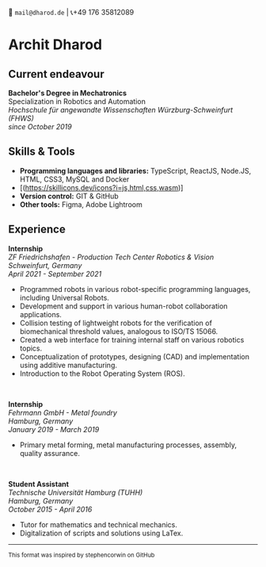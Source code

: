 :email: `mail@dharod.de`  |  :telephone_receiver:+49 176 35812089
# Archit Dharod

## Current endeavour  
**Bachelor's Degree in Mechatronics**  
Specialization in Robotics and Automation  
*Hochschule für angewandte Wissenschaften Würzburg-Schweinfurt (FHWS)*  
*since October 2019*

## Skills & Tools ## 
- **Programming languages and libraries:** TypeScript, ReactJS, Node.JS, HTML, CSS3, MySQL and Docker  
- [(https://skillicons.dev/icons?i=js,html,css,wasm)]
-  **Version control:** GIT & GitHub
- **Other tools:** Figma, Adobe Lightroom

## Experience ##
**Internship**  
*ZF Friedrichshafen - Production Tech Center Robotics & Vision*  
*Schweinfurt, Germany*  
 *April 2021 - September 2021*  

- Programmed robots in various robot-specific programming languages, including Universal Robots.
- Development and support in various human-robot collaboration applications.
- Collision testing of lightweight robots for the verification of biomechanical threshold values, analogous to ISO/TS 15066.
- Created a web interface for training internal staff on various robotics topics.
- Conceptualization of prototypes, designing (CAD) and implementation using additive manufacturing. 
- Introduction to the Robot Operating System (ROS).
<br>

**Internship**  
*Fehrmann GmbH - Metal foundry*  
*Hamburg, Germany*  
*January 2019 - March 2019*  

- Primary metal forming, metal manufacturing processes, assembly, quality assurance.
<br>

**Student Assistant**  
*Technische Universität Hamburg (TUHH)*  
*Hamburg, Germany*  
*October 2015 - April 2016*

- Tutor for mathematics and technical mechanics.
- Digitalization of scripts and solutions using LaTex.
---

<sup>This format was inspired by stephencorwin on GitHub</sup>

